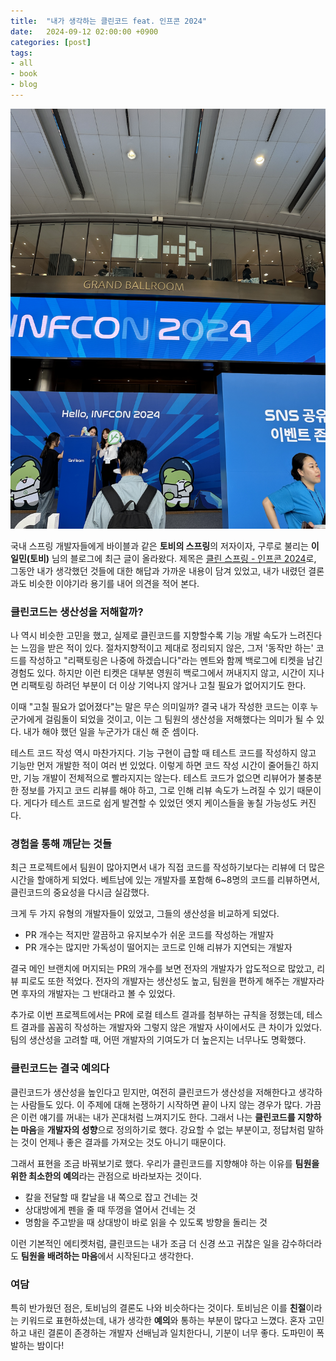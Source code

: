 ```yaml
---
title:  "내가 생각하는 클린코드 feat. 인프콘 2024"
date:   2024-09-12 02:00:00 +0900
categories: [post]
tags:
- all
- book
- blog
---
```


![image](/assets/2024-09-12-clean-code/image1.jpg)

국내 스프링 개발자들에게 바이블과 같은 **토비의 스프링**의 저자이자, 구루로 불리는 **이일민(토비)** 님의 블로그에 최근 글이 올라왔다. 제목은 [클린 스프링 - 인프콘 2024](https://tobyepril.tistory.com/10)로, 그동안 내가 생각했던 것들에 대한 해답과 가까운 내용이 담겨 있었고, 내가 내렸던 결론과도 비슷한 이야기라 용기를 내어 의견을 적어 본다.

### 클린코드는 생산성을 저해할까?

나 역시 비슷한 고민을 했고, 실제로 클린코드를 지향할수록 기능 개발 속도가 느려진다는 느낌을 받은 적이 있다. 절차지향적이고 제대로 정리되지 않은, 그저 '동작만 하는' 코드를 작성하고 "리팩토링은 나중에 하겠습니다"라는 멘트와 함께 백로그에 티켓을 남긴 경험도 있다. 하지만 이런 티켓은 대부분 영원히 백로그에서 꺼내지지 않고, 시간이 지나면 리팩토링 하려던 부분이 더 이상 기억나지 않거나 고칠 필요가 없어지기도 한다.

이때 "고칠 필요가 없어졌다"는 말은 무슨 의미일까? 결국 내가 작성한 코드는 이후 누군가에게 걸림돌이 되었을 것이고, 이는 그 팀원의 생산성을 저해했다는 의미가 될 수 있다. 내가 해야 했던 일을 누군가가 대신 해 준 셈이다.

테스트 코드 작성 역시 마찬가지다. 기능 구현이 급할 때 테스트 코드를 작성하지 않고 기능만 먼저 개발한 적이 여러 번 있었다. 이렇게 하면 코드 작성 시간이 줄어들긴 하지만, 기능 개발이 전체적으로 빨라지지는 않는다. 테스트 코드가 없으면 리뷰어가 불충분한 정보를 가지고 코드 리뷰를 해야 하고, 그로 인해 리뷰 속도가 느려질 수 있기 때문이다. 게다가 테스트 코드로 쉽게 발견할 수 있었던 엣지 케이스들을 놓칠 가능성도 커진다.

### 경험을 통해 깨닫는 것들

최근 프로젝트에서 팀원이 많아지면서 내가 직접 코드를 작성하기보다는 리뷰에 더 많은 시간을 할애하게 되었다. 베트남에 있는 개발자를 포함해 6~8명의 코드를 리뷰하면서, 클린코드의 중요성을 다시금 실감했다.

크게 두 가지 유형의 개발자들이 있었고, 그들의 생산성을 비교하게 되었다.

- PR 개수는 적지만 깔끔하고 유지보수가 쉬운 코드를 작성하는 개발자
- PR 개수는 많지만 가독성이 떨어지는 코드로 인해 리뷰가 지연되는 개발자

결국 메인 브랜치에 머지되는 PR의 개수를 보면 전자의 개발자가 압도적으로 많았고, 리뷰 피로도 또한 적었다. 전자의 개발자는 생산성도 높고, 팀원을 편하게 해주는 개발자라면 후자의 개발자는 그 반대라고 볼 수 있었다.

추가로 이번 프로젝트에서는 PR에 로컬 테스트 결과를 첨부하는 규칙을 정했는데, 테스트 결과를 꼼꼼히 작성하는 개발자와 그렇지 않은 개발자 사이에서도 큰 차이가 있었다. 팀의 생산성을 고려할 때, 어떤 개발자의 기여도가 더 높은지는 너무나도 명확했다.

### 클린코드는 결국 예의다

클린코드가 생산성을 높인다고 믿지만, 여전히 클린코드가 생산성을 저해한다고 생각하는 사람들도 있다. 이 주제에 대해 논쟁하기 시작하면 끝이 나지 않는 경우가 많다. 가끔은 이런 얘기를 꺼내는 내가 꼰대처럼 느껴지기도 한다. 그래서 나는 **클린코드를 지향하는 마음**을 **개발자의 성향**으로 정의하기로 했다. 강요할 수 없는 부분이고, 정답처럼 말하는 것이 언제나 좋은 결과를 가져오는 것도 아니기 때문이다.

그래서 표현을 조금 바꿔보기로 했다. 우리가 클린코드를 지향해야 하는 이유를 **팀원을 위한 최소한의 예의**라는 관점으로 바라보자는 것이다.

- 칼을 전달할 때 칼날을 내 쪽으로 잡고 건네는 것
- 상대방에게 펜을 줄 때 뚜껑을 열어서 건네는 것
- 명함을 주고받을 때 상대방이 바로 읽을 수 있도록 방향을 돌리는 것

이런 기본적인 에티켓처럼, 클린코드는 내가 조금 더 신경 쓰고 귀찮은 일을 감수하더라도 **팀원을 배려하는 마음**에서 시작된다고 생각한다.

### 여담

특히 반가웠던 점은, 토비님의 결론도 나와 비슷하다는 것이다. 토비님은 이를 **친절**이라는 키워드로 표현하셨는데, 내가 생각한 **예의**와 통하는 부분이 많다고 느꼈다. 혼자 고민하고 내린 결론이 존경하는 개발자 선배님과 일치한다니, 기분이 너무 좋다. 도파민이 폭발하는 밤이다!

